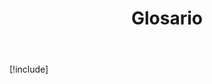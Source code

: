 ﻿---
uid: developers-glossary
locale: es
title: Glosario
dnnversion: 09.02.00
links: ["[DNN Wiki: DNN Glosario](https://www.dnnsoftware.com/wiki/dotnetnuke-glossary)","[DNN Wiki: Glosario de globalización](https://www.dnnsoftware.com/wiki/international-glossary)"]
---

[!include[](../../common/glossary/index.md)]
